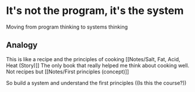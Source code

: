 # It's not the program, it's the system

Moving from program thinking
to systems thinking

## Analogy
This is like a recipe
and the principles of cooking
[[Notes/Salt, Fat, Acid, Heat (Story)]]
The only book that really helped me think about cooking well.
Not recipes but 
[[Notes/First principles (concept)]]

So build a system
and understand the first principles
((Is this the course?))